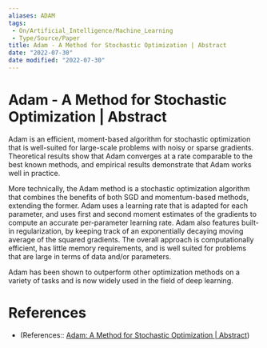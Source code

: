 ```yaml
---
aliases: ADAM
tags:
 - On/Artificial_Intelligence/Machine_Learning
 - Type/Source/Paper
title: Adam - A Method for Stochastic Optimization | Abstract
date: "2022-07-30"
date modified: "2022-07-30"
---
```


# Adam - A Method for Stochastic Optimization | Abstract
Adam is an efficient, moment-based algorithm for stochastic optimization that is well-suited for large-scale problems with noisy or sparse gradients. Theoretical results show that Adam converges at a rate comparable to the best known methods, and empirical results demonstrate that Adam works well in practice.

More technically, the Adam method is a stochastic optimization algorithm that combines the benefits of both SGD and momentum-based methods, extending the former. Adam uses a learning rate that is adapted for each parameter, and uses first and second moment estimates of the gradients to compute an accurate per-parameter learning rate. Adam also features built-in regularization, by keeping track of an exponentially decaying moving average of the squared gradients. The overall approach is computationally efficient, has little memory requirements, and is well suited for problems that are large in terms of data and/or parameters. 

Adam has been shown to outperform other optimization methods on a variety of tasks and is now widely used in the field of deep learning.

# References
- (References:: [Adam: A Method for Stochastic Optimization | Abstract](https://arxiv.org/abs/1412.6980))
